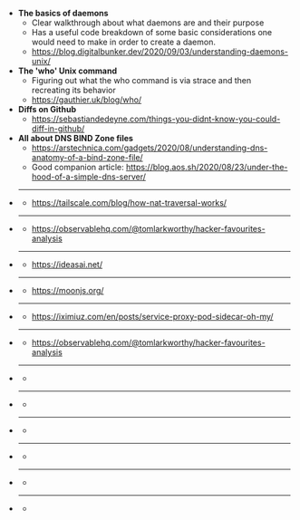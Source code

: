 - **The basics of daemons**
  - Clear walkthrough about what daemons are and their purpose
  - Has a useful code breakdown of some basic considerations one would need to make in order to create a daemon.
  - https://blog.digitalbunker.dev/2020/09/03/understanding-daemons-unix/
- **The 'who' Unix command**
  - Figuring out what the who command is via strace and then recreating its behavior
  - https://gauthier.uk/blog/who/
- **Diffs on Github**
  - https://sebastiandedeyne.com/things-you-didnt-know-you-could-diff-in-github/
- **All about DNS BIND Zone files**
  - https://arstechnica.com/gadgets/2020/08/understanding-dns-anatomy-of-a-bind-zone-file/
  - Good companion article: https://blog.aos.sh/2020/08/23/under-the-hood-of-a-simple-dns-server/
- ****
  - https://tailscale.com/blog/how-nat-traversal-works/
- ****
  - https://observablehq.com/@tomlarkworthy/hacker-favourites-analysis
- ****
  - https://ideasai.net/
- ****
  - https://moonjs.org/
- ****
  - https://iximiuz.com/en/posts/service-proxy-pod-sidecar-oh-my/
- ****
  - https://observablehq.com/@tomlarkworthy/hacker-favourites-analysis
- ****
  - 
- ****
  - 
- ****
  - 
- ****
  - 
- ****
  - 
- ****
  - 
